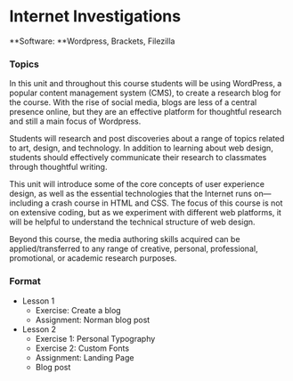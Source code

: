 # Internet Investigations

**Software: **Wordpress, Brackets, Filezilla

### Topics

In this unit and throughout this course students will be using WordPress, a popular content management system \(CMS\), to create a research blog for the course. With the rise of social media, blogs are less of a central presence online, but they are an effective platform for thoughtful research and still a main focus of Wordpress.

Students will research and post discoveries about a range of topics related to art, design, and technology. In addition to learning about web design, students should effectively communicate their research to classmates through thoughtful writing.

This unit will introduce some of the core concepts of user experience design, as well as the essential technologies that the Internet runs on—including a crash course in HTML and CSS. The focus of this course is not on extensive coding, but as we experiment with different web platforms, it will be helpful to understand the technical structure of web design.

Beyond this course, the media authoring skills acquired can be applied/transferred to any range of creative, personal, professional, promotional, or academic research purposes.

### Format

* Lesson 1
  * Exercise: Create a blog
  * Assignment: Norman blog post
* Lesson 2
  * Exercise 1: Personal Typography
  * Exercise 2: Custom Fonts
  * Assignment: Landing Page
  * Blog post



